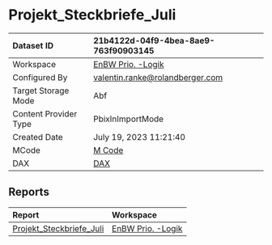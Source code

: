 



# Projekt_Steckbriefe_Juli

|Dataset ID|21b4122d-04f9-4bea-8ae9-763f90903145|
| :--- | :--- |
|Workspace|[EnBW Prio. -Logik](../Workspaces/EnBW-Prio.--Logik.md)|
|Configured By|valentin.ranke@rolandberger.com|
|Target Storage Mode|Abf|
|Content Provider Type|PbixInImportMode|
|Created Date|July 19, 2023 11:21:40|
|MCode|[M Code](./Projekt_Steckbriefe_Juli/mcode.md)|
|DAX|[DAX](./Projekt_Steckbriefe_Juli/dax.md)|

## Reports

|Report|Workspace|
| :--- | :--- |
|[Projekt_Steckbriefe_Juli](../Reports/Projekt_Steckbriefe_Juli.md)|[EnBW Prio. -Logik](../Workspaces/EnBW-Prio.--Logik.md)|
